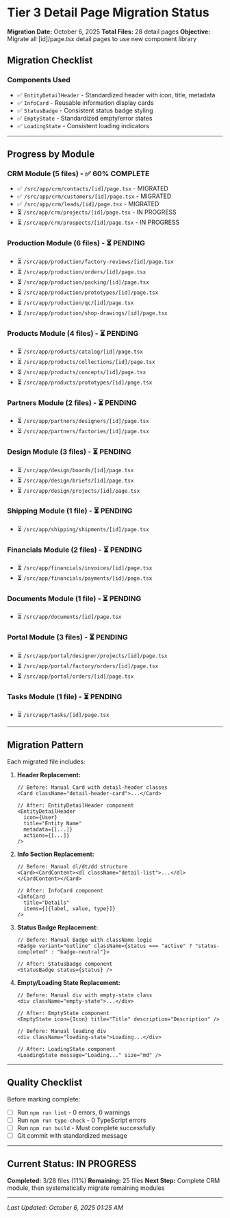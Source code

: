 # Tier 3 Detail Page Migration Status

**Migration Date:** October 6, 2025
**Total Files:** 28 detail pages
**Objective:** Migrate all [id]/page.tsx detail pages to use new component library

## Migration Checklist

### Components Used
- ✅ `EntityDetailHeader` - Standardized header with icon, title, metadata
- ✅ `InfoCard` - Reusable information display cards
- ✅ `StatusBadge` - Consistent status badge styling
- ✅ `EmptyState` - Standardized empty/error states
- ✅ `LoadingState` - Consistent loading indicators

---

## Progress by Module

### CRM Module (5 files) - ✅ 60% COMPLETE
- ✅ `/src/app/crm/contacts/[id]/page.tsx` - MIGRATED
- ✅ `/src/app/crm/customers/[id]/page.tsx` - MIGRATED
- ✅ `/src/app/crm/leads/[id]/page.tsx` - MIGRATED
- ⏳ `/src/app/crm/projects/[id]/page.tsx` - IN PROGRESS
- ⏳ `/src/app/crm/prospects/[id]/page.tsx` - IN PROGRESS

### Production Module (6 files) - ⏳ PENDING
- ⏳ `/src/app/production/factory-reviews/[id]/page.tsx`
- ⏳ `/src/app/production/orders/[id]/page.tsx`
- ⏳ `/src/app/production/packing/[id]/page.tsx`
- ⏳ `/src/app/production/prototypes/[id]/page.tsx`
- ⏳ `/src/app/production/qc/[id]/page.tsx`
- ⏳ `/src/app/production/shop-drawings/[id]/page.tsx`

### Products Module (4 files) - ⏳ PENDING
- ⏳ `/src/app/products/catalog/[id]/page.tsx`
- ⏳ `/src/app/products/collections/[id]/page.tsx`
- ⏳ `/src/app/products/concepts/[id]/page.tsx`
- ⏳ `/src/app/products/prototypes/[id]/page.tsx`

### Partners Module (2 files) - ⏳ PENDING
- ⏳ `/src/app/partners/designers/[id]/page.tsx`
- ⏳ `/src/app/partners/factories/[id]/page.tsx`

### Design Module (3 files) - ⏳ PENDING
- ⏳ `/src/app/design/boards/[id]/page.tsx`
- ⏳ `/src/app/design/briefs/[id]/page.tsx`
- ⏳ `/src/app/design/projects/[id]/page.tsx`

### Shipping Module (1 file) - ⏳ PENDING
- ⏳ `/src/app/shipping/shipments/[id]/page.tsx`

### Financials Module (2 files) - ⏳ PENDING
- ⏳ `/src/app/financials/invoices/[id]/page.tsx`
- ⏳ `/src/app/financials/payments/[id]/page.tsx`

### Documents Module (1 file) - ⏳ PENDING
- ⏳ `/src/app/documents/[id]/page.tsx`

### Portal Module (3 files) - ⏳ PENDING
- ⏳ `/src/app/portal/designer/projects/[id]/page.tsx`
- ⏳ `/src/app/portal/factory/orders/[id]/page.tsx`
- ⏳ `/src/app/portal/orders/[id]/page.tsx`

### Tasks Module (1 file) - ⏳ PENDING
- ⏳ `/src/app/tasks/[id]/page.tsx`

---

## Migration Pattern

Each migrated file includes:

1. **Header Replacement:**
   ```tsx
   // Before: Manual Card with detail-header classes
   <Card className="detail-header-card">...</Card>

   // After: EntityDetailHeader component
   <EntityDetailHeader
     icon={User}
     title="Entity Name"
     metadata={[...]}
     actions={[...]}
   />
   ```

2. **Info Section Replacement:**
   ```tsx
   // Before: Manual dl/dt/dd structure
   <Card><CardContent><dl className="detail-list">...</dl></CardContent></Card>

   // After: InfoCard component
   <InfoCard
     title="Details"
     items={[{label, value, type}]}
   />
   ```

3. **Status Badge Replacement:**
   ```tsx
   // Before: Manual Badge with className logic
   <Badge variant="outline" className={status === "active" ? "status-completed" : "badge-neutral"}>

   // After: StatusBadge component
   <StatusBadge status={status} />
   ```

4. **Empty/Loading State Replacement:**
   ```tsx
   // Before: Manual div with empty-state class
   <div className="empty-state">...</div>

   // After: EmptyState component
   <EmptyState icon={Icon} title="Title" description="Description" />

   // Before: Manual loading div
   <div className="loading-state">Loading...</div>

   // After: LoadingState component
   <LoadingState message="Loading..." size="md" />
   ```

---

## Quality Checklist

Before marking complete:
- [ ] Run `npm run lint` - 0 errors, 0 warnings
- [ ] Run `npm run type-check` - 0 TypeScript errors
- [ ] Run `npm run build` - Must complete successfully
- [ ] Git commit with standardized message

---

## Current Status: IN PROGRESS

**Completed:** 3/28 files (11%)
**Remaining:** 25 files
**Next Step:** Complete CRM module, then systematically migrate remaining modules

---

*Last Updated: October 6, 2025 01:25 AM*
